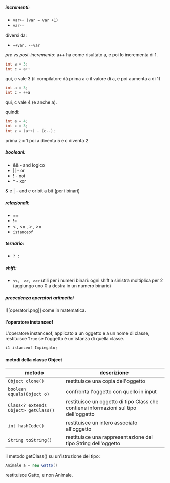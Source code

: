 ##### incrementi:
- `var++ (var = var +1)`
- `var--`
 
diversi da:
- `++var, --var`

*pre vs post-incremento*:
a++ ha come risultato a, e poi lo incrementa di 1.

```java
int a = 3;
int c = a++
```
qui, c vale 3 (il compilatore dà prima a c il valore di a, e poi aumenta a di 1)

```java
int a = 3;
int c = ++a
```
qui, c vale 4 (e anche a).

quindi:
```java
int a = 4;
int c = 3;
int z = (a++) - (c--);
```
 prima z = 1 
poi a diventa 5 e c diventa 2

##### booleani:
- && - and logico 
- || - or
- ! - not
- ^ - xor

&  e | - and  e or bit a bit (per i binari)
 
##### relazionali:
- ==
- !=
- < , <= , > , >=
- `istanceof`
##### ternario:
- `? :`
 
##### shift:
- `<<,  >>, >>>`
utili per i numeri binari: ogni shift a sinistra moltiplica per 2 (aggiungo uno 0 a destra in un numero binario)


##### precedenza operatori aritmetici
![[operatori.png]]
come in matematica.

#### l'operatore instanceof
L'operatore instanceof, applicato a un oggetto e a un nome di classe, restituisce `True` se l'oggetto è un'istanza di quella classe.
```java
i1 istanceof Impiegato;
```

#### metodi della classe Object

| metodo                               | descrizione                                                                          |
| ------------------------------------ | ------------------------------------------------------------------------------------ |
| `Object clone()`                     | restituisce una  copia dell'oggetto                                                  |
| `boolean equals(Object o)`           | confronta l'oggetto con quello in input                                              |
| `Class<? extends Object> getClass()` | restituisce un oggetto di tipo Class che contiene informazioni sul tipo dell'oggetto |
| `int hashCode()`                     | restituisce un intero associato all'oggetto                                          |
| `String toString()`                  | restituisce una rappresentazione del tipo String dell'oggetto                        |

il metodo getClass() su un'istruzione del tipo:
```java
Animale a = new Gatto()
```
restituisce Gatto, e non Animale.